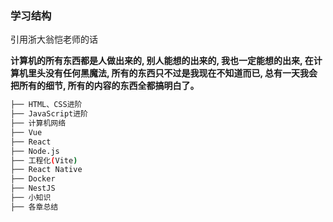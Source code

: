 ### 学习结构

引用浙大翁恺老师的话

**计算机的所有东西都是人做出来的, 别人能想的出来的, 我也一定能想的出来, 在计算机里头没有任何黑魔法, 所有的东西只不过是我现在不知道而已, 总有一天我会把所有的细节, 所有的内容的东西全都搞明白了。**

```bash
├── HTML、CSS进阶
├── JavaScript进阶
├── 计算机网络
├── Vue
├── React
├── Node.js
├── 工程化(Vite)
├── React Native
├── Docker
├── NestJS
├── 小知识
├── 各章总结
```

